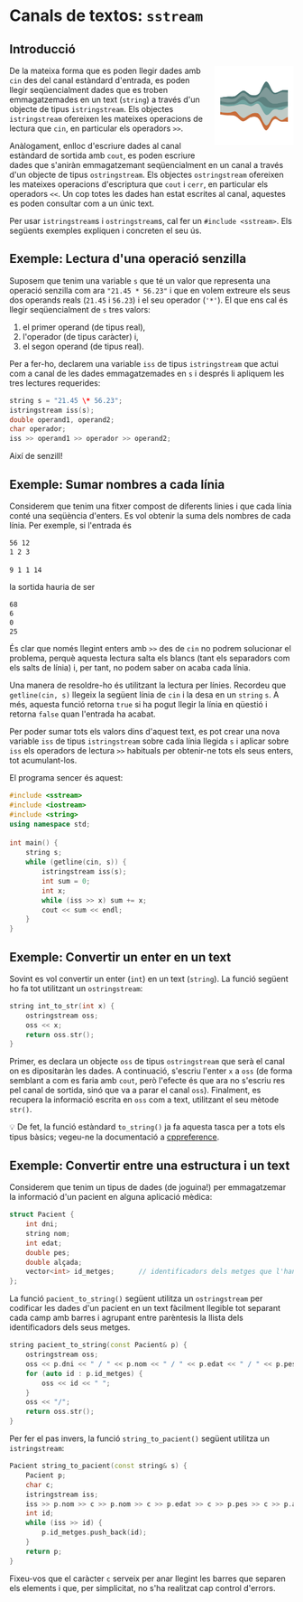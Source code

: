 # Canals de textos: `sstream`

## Introducció

<img src='./sstream.png' style='height: 10em; float: right; margin: 0 0 1em 1em;'/>

De la mateixa forma que es poden llegir dades amb `cin` des del canal
estàndard d'entrada, es poden llegir seqüencialment dades que es troben
emmagatzemades en un text (`string`) a través d'un objecte de tipus
`istringstream`. Els objectes `istringstream` ofereixen les mateixes
operacions de lectura que `cin`, en particular els operadors `>>`.

Anàlogament, enlloc d'escriure dades al canal estàndard de sortida amb `cout`,
es poden escriure dades que s'aniràn emmagatzemant seqüencialment en un canal
a través d'un objecte de tipus `ostringstream`. Els objectes `ostringstream`
ofereixen les mateixes operacions d'escriptura que `cout` i `cerr`, en
particular els operadors `<<`. Un cop totes les dades han estat escrites al
canal, aquestes es poden consultar com a un únic text.

Per usar `istringstream`s i `ostringstream`s, cal fer un `#include <sstream>`.
Els següents exemples expliquen i concreten el seu ús.

## Exemple: Lectura d'una operació senzilla

Suposem que tenim una variable `s` que té un valor que representa
una operació senzilla com ara `"21.45 * 56.23"`
i que en volem extreure els seus dos operands reals (`21.45` i
`56.23`) i el seu operador (`'*'`). El que ens cal és llegir seqüencialment
de `s` tres valors:

1. el primer operand (de tipus real),
2. l'operador (de tipus caràcter) i,
3. el segon operand (de tipus real).

Per a fer-ho, declarem una variable `iss` de tipus `istringstream`
que actui com a canal de les dades emmagatzemades en `s` i després li apliquem
les tres lectures requerides:

```c++
string s = "21.45 \* 56.23";
istringstream iss(s);
double operand1, operand2;
char operador;
iss >> operand1 >> operador >> operand2;

```

Així de senzill!

## Exemple: Sumar nombres a cada línia

Considerem que tenim una fitxer compost de diferents linies i que cada
línia conté una seqüència d'enters. Es vol obtenir la suma dels nombres
de cada línia. Per exemple, si l'entrada és

```text
56 12
1 2 3

9 1 1 14
```

la sortida hauria de ser

```text
68
6
0
25
```

És clar que només llegint enters amb `>>` des de `cin` no podrem solucionar el problema,
perquè aquesta lectura salta els blancs (tant els separadors com els salts de línia)
i, per tant, no podem saber on acaba cada línia.

Una manera de resoldre-ho és utilitzant la lectura per línies. Recordeu que
`getline(cin, s)` llegeix la següent línia de `cin` i la desa en un `string`
`s`. A més, aquesta funció retorna `true` si ha pogut llegir la línia en
qüestió i retorna `false` quan l'entrada ha acabat.

Per poder sumar tots els valors dins d'aquest text, es pot crear una nova variable
`iss` de tipus `istringstream` sobre cada línia llegida `s` i aplicar
sobre `iss` els operadors de lectura `>>` habituals per obtenir-ne
tots els seus enters, tot acumulant-los.

El programa sencer és aquest:

```c++
#include <sstream>
#include <iostream>
#include <string>
using namespace std;

int main() {
    string s;
    while (getline(cin, s)) {
        istringstream iss(s);
        int sum = 0;
        int x;
        while (iss >> x) sum += x;
        cout << sum << endl;
    }
}
```

## Exemple: Convertir un enter en un text

Sovint es vol convertir un enter (`int`) en un text (`string`). La funció següent
ho fa tot utilitzant un `ostringstream`:

```c++
string int_to_str(int x) {
    ostringstream oss;
    oss << x;
    return oss.str();
}
```

Primer, es declara un objecte `oss` de tipus `ostringstream` que serà el canal on es
dipositaràn les dades. A continuació, s'escriu l'enter `x` a `oss` (de forma semblant
a com es faria amb `cout`, però l'efecte és que ara no s'escriu res pel canal
de sortida, sinó que va a parar el canal `oss`). Finalment, es recupera la informació
escrita en `oss` com a text, utilitzant el seu mètode `str()`.

💡 De fet, la funció estàndard `to_string()` ja fa aquesta tasca per a tots els tipus
bàsics; vegeu-ne la documentació a
[cppreference](http://en.cppreference.com/w/cpp/string/basic_string/to_string).

## Exemple: Convertir entre una estructura i un text

Considerem que tenim un tipus de dades (de joguina!) per emmagatzemar la
informació d'un pacient en alguna aplicació mèdica:

```c++
struct Pacient {
    int dni;
    string nom;
    int edat;
    double pes;
    double alçada;
    vector<int> id_metges;      // identificadors dels metges que l'han tractat
};
```

La funció `pacient_to_string()` següent utilitza un `ostringstream` per codificar
les dades d'un pacient en un text fàcilment llegible tot separant cada camp
amb barres i agrupant entre parèntesis la llista dels identificadors dels seus
metges.

```c++
string pacient_to_string(const Pacient& p) {
    ostringstream oss;
    oss << p.dni << " / " << p.nom << " / " << p.edat << " / " << p.pes << " / " << p.alçada << " / ";
    for (auto id : p.id_metges) {
        oss << id << " ";
    }
    oss << "/";
    return oss.str();
}
```

Per fer el pas invers, la funció `string_to_pacient()` següent utilitza un `istringstream`:

```c++
Pacient string_to_pacient(const string& s) {
    Pacient p;
    char c;
    istringstream iss;
    iss >> p.nom >> c >> p.nom >> c >> p.edat >> c >> p.pes >> c >> p.alçada >> c;
    int id;
    while (iss >> id) {
        p.id_metges.push_back(id);
    }
    return p;
}
```

Fixeu-vos que el caràcter `c` serveix per anar llegint les barres que separen els elements
i que, per simplicitat, no s'ha realitzat cap control d'errors.

<Autors autors="jpetit"/>
